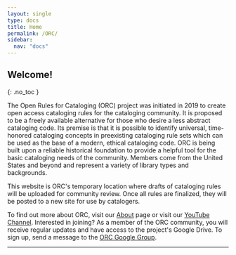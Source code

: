 ```yaml
---
layout: single
type: docs
title: Home
permalink: /ORC/
sidebar:
  nav: "docs"
---
```


## Welcome!
{: .no_toc }

The Open Rules for Cataloging (ORC) project was initiated in 2019 to create open access cataloging rules for the cataloging community. It is proposed to be a freely available alternative for those who desire a less abstract cataloging code. Its premise is that it is possible to identify universal, time-honored cataloging concepts in preexisting cataloging rule sets which can be used as the base of a modern, ethical cataloging code. ORC is being built upon a reliable historical foundation to provide a helpful tool for the basic cataloging needs of the community. Members come from the United States and beyond and represent a variety of library types and backgrounds.

This website is ORC's temporary location where drafts of cataloging rules will be uploaded for community review. Once all rules are finalized, they will be posted to a new site for use by catalogers.

To find out more about ORC, visit our [About](/ORC/about/) page or visit our [YouTube Channel](https://www.youtube.com/channel/UCWAxYoEdDJcUryqQxgLBprA). Interested in joining? As a member of the ORC community, you will receive regular updates and have access to the project's Google Drive. To sign up, send a message to the [ORC Google Group](https://groups.google.com/g/openrulesforcataloging).

---